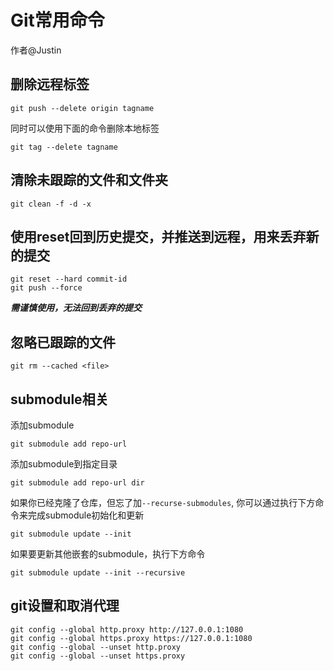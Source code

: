 # Git常用命令

作者@Justin

## 删除远程标签

`git push --delete origin tagname`

同时可以使用下面的命令删除本地标签

`git tag --delete tagname`

## 清除未跟踪的文件和文件夹

`git clean -f -d -x`

## 使用reset回到历史提交，并推送到远程，用来丢弃新的提交

```
git reset --hard commit-id
git push --force
```

***需谨慎使用，无法回到丢弃的提交***

## 忽略已跟踪的文件

`git rm --cached <file>`

## submodule相关

添加submodule

`git submodule add repo-url`

添加submodule到指定目录

`git submodule add repo-url dir`

如果你已经克隆了仓库，但忘了加`--recurse-submodules`, 你可以通过执行下方命令来完成submodule初始化和更新

`git submodule update --init`

如果要更新其他嵌套的submodule，执行下方命令

`git submodule update --init --recursive`

## git设置和取消代理

```
git config --global http.proxy http://127.0.0.1:1080
git config --global https.proxy https://127.0.0.1:1080
git config --global --unset http.proxy
git config --global --unset https.proxy
```
